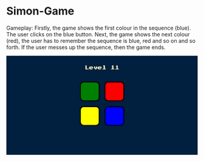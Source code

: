 # Simon-Game
Gameplay:  Firstly, the game shows the first colour in the sequence (blue). The user clicks on the blue button.  Next, the game shows the next colour (red), the user has to remember the sequence is blue, red and so on and so forth.  If the user messes up the sequence, then the game ends.


![Gameplay Image](https://github.com/mohit1106/Simon-Game/blob/267102df3fb010aa705e58ed4531de2b82a4050a/Pictures/image.png)
